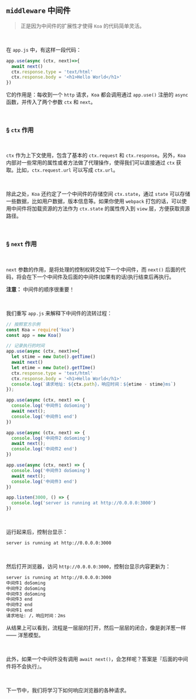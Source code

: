 

## `middleware` 中间件 
> 正是因为中间件的扩展性才使得 `Koa` 的代码简单灵活。 

<br> 

在 `app.js` 中，有这样一段代码： 

```js
app.use(async (ctx, next)=>{
  await next()
  ctx.response.type = 'text/html'
  ctx.response.body = '<h1>Hello World</h1>'  
})
``` 

它的作用是：每收到一个 `http` 请求，`Koa` 都会调用通过 `app.use()` 注册的 `async` 函数，并传入了两个参数 `ctx` 和 `next`。 

<br> 

### <a>&sect; `ctx` 作用</a> 

<br> 

`ctx` 作为上下文使用，包含了基本的 `ctx.request` 和 `ctx.response`。另外，`Koa` 内部对一些常用的属性或者方法做了代理操作，使得我们可以直接通过 `ctx` 获取。比如，`ctx.request.url` 可以写成 `ctx.url`。 

<br> 

除此之处，`Koa` 还约定了一个中间件的存储空间 `ctx.state`，通过 `state` 可以存储一些数据，比如用户数据，版本信息等。如果你使用 `webpack` 打包的话，可以使用中间件将加载资源的方法作为 `ctx.state` 的属性传入到 `view` 层，方便获取资源路径。

<br> 

### <a>&sect; `next` 作用</a> 

<br>

`next` 参数的作用，是将处理的控制权转交给下一个中间件，而 `next()` 后面的代码，将会在下一个中间件及后面的中间件(如果有的话)执行结束后再执行。 

**注意：** 中间件的顺序很重要！ 
 
<br>  

我们重写 `app.js` 来解释下中间件的流转过程： 

```js
// 按照官方示例
const Koa = require('koa')
const app = new Koa()

// 记录执行的时间
app.use(async (ctx, next)=>{
  let stime = new Date().getTime()
  await next()
  let etime = new Date().getTIme()
  ctx.response.type = 'text/html'
  ctx.response.body = '<h1>Hello World</h1>'
  console.log(`请求地址: ${ctx.path}，响应时间：${etime - stime}ms`)
});

app.use(async (ctx, next) => {
  console.log('中间件1 doSoming')
  await next();
  console.log('中间件1 end')
})

app.use(async (ctx, next) => {
  console.log('中间件2 doSoming')
  await next();
  console.log('中间件2 end')
})

app.use(async (ctx, next) => {
  console.log('中间件3 doSoming')
  await next();
  console.log('中间件3 end')
})

app.listen(3000, () => {
  console.log('server is running at http://0.0.0.0:3000')
})
``` 

<br> 

运行起来后，控制台显示： 

```txt
server is running at http://0.0.0.0:3000
``` 

<br> 

然后打开浏览器，访问 `http://0.0.0.0:3000`，控制台显示内容更新为： 

```txt
server is running at http://0.0.0.0:3000
中间件1 doSoming
中间件2 doSoming
中间件3 doSoming
中间件3 end
中间件2 end
中间件1 end
请求地址: /，响应时间：2ms
```

从结果上可以看到，流程是一层层的打开，然后一层层的闭合，像是剥洋葱一样 —— 洋葱模型。

<br> 

此外，如果一个中间件没有调用 `await next()`，会怎样呢？答案是『后面的中间件将不会执行』。 

<br> 

下一节中，我们将学习下如何响应浏览器的各种请求。 



